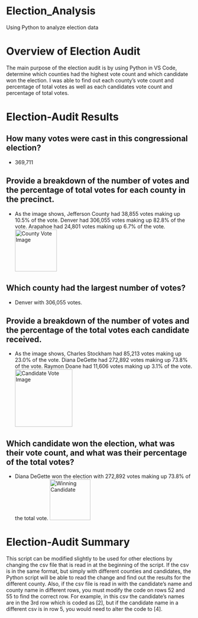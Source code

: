 # Election_Analysis
Using Python to analyze election data
# Overview of Election Audit
The main purpose of the election audit is by using Python in VS Code, determine which counties had the highest vote count and which candidate won the election. I was able to find out each county’s vote count and percentage of total votes as well as each candidates vote count and percentage of total votes. 

# Election-Audit Results
## How many votes were cast in this congressional election?
- 369,711
## Provide a breakdown of the number of votes and the percentage of total votes for each county in the precinct. 
- As the image shows, Jefferson County had 38,855 votes making up 10.5% of the vote. Denver had 306,055 votes making up 82.8% of the vote. Arapahoe had 24,801 votes making up 6.7% of the vote. <img width="113" alt="County Vote Image" src="https://user-images.githubusercontent.com/100726716/159994813-013217a3-9a13-4b1c-94df-8135da3151b6.png">
## Which county had the largest number of votes?
- Denver with 306,055 votes. 
## Provide a breakdown of the number of votes and the percentage of the total votes each candidate received.
- As the image shows, Charles Stockham had 85,213 votes making up 23.0% of the vote. Diana DeGette had 272,892 votes making up 73.8% of the vote. Raymon Doane had 11,606 votes making up 3.1% of the vote. <img width="155" alt="Candidate Vote Image" src="https://user-images.githubusercontent.com/100726716/159994567-6503c8b8-4793-44df-9e61-1459690bf20a.png">
## Which candidate won the election, what was their vote count, and what was their percentage of the total votes?
- Diana DeGette won the election with 272,892 votes making up 73.8% of the total vote. <img width="110" alt="Winning Candidate" src="https://user-images.githubusercontent.com/100726716/159994887-635c9603-515e-4915-b29c-77e8c42150c3.png">

# Election-Audit Summary
This script can be modified slightly to be used for other elections by changing the csv file that is read in at the beginning of the script. If the csv is in the same format, but simply with different counties and candidates, the Python script will be able to read the change and find out the results for the different county. Also, if the csv file is read in with the candidate’s name and county name in different rows, you must modify the code on rows 52 and 55 to find the correct row. For example, in this csv the candidate’s names are in the 3rd row which is coded as [2], but if the candidate name in a different csv is in row 5, you would need to alter the code to [4]. 
